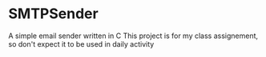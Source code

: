 SMTPSender
==========

A simple email sender written in C
This project is for my class assignement, so don't expect it to be used in daily activity
